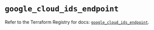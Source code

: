 # `google_cloud_ids_endpoint`

Refer to the Terraform Registry for docs: [`google_cloud_ids_endpoint`](https://registry.terraform.io/providers/hashicorp/google/6.30.0/docs/resources/cloud_ids_endpoint).
